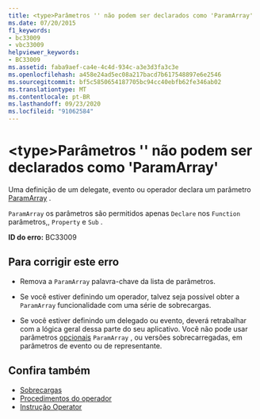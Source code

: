 ```yaml
---
title: <type>Parâmetros '' não podem ser declarados como 'ParamArray'
ms.date: 07/20/2015
f1_keywords:
- bc33009
- vbc33009
helpviewer_keywords:
- BC33009
ms.assetid: faba9aef-ca4e-4c4d-934c-a3e3d3fa3c3e
ms.openlocfilehash: a458e24ad5ec08a217bacd7b617548897e6e2546
ms.sourcegitcommit: bf5c5850654187705bc94cc40ebfb62fe346ab02
ms.translationtype: MT
ms.contentlocale: pt-BR
ms.lasthandoff: 09/23/2020
ms.locfileid: "91062584"
---
```

# <a name="type-parameters-cannot-be-declared-paramarray"></a>\<type>Parâmetros '' não podem ser declarados como 'ParamArray'

Uma definição de um delegate, evento ou operador declara um parâmetro [ParamArray](../language-reference/modifiers/paramarray.md) .  
  
 `ParamArray` os parâmetros são permitidos apenas `Declare` nos `Function` parâmetros,, `Property` e `Sub` .  
  
 **ID do erro:** BC33009  
  
## <a name="to-correct-this-error"></a>Para corrigir este erro  
  
- Remova a `ParamArray` palavra-chave da lista de parâmetros.  
  
- Se você estiver definindo um operador, talvez seja possível obter a `ParamArray` funcionalidade com uma série de sobrecargas.  
  
- Se você estiver definindo um delegado ou evento, deverá retrabalhar com a lógica geral dessa parte do seu aplicativo. Você não pode usar parâmetros [opcionais](../language-reference/modifiers/optional.md) `ParamArray` , ou versões sobrecarregadas, em parâmetros de evento ou de representante.  
  
## <a name="see-also"></a>Confira também

- [Sobrecargas](../language-reference/modifiers/overloads.md)
- [Procedimentos do operador](../programming-guide/language-features/procedures/operator-procedures.md)
- [Instrução Operator](../language-reference/statements/operator-statement.md)

